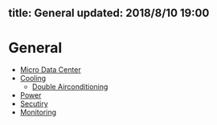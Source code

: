 title: General
updated: 2018/8/10 19:00
---

# General

- [Micro Data Center](general/mdc.html)
- [Cooling](general/cooling/index.html)
    - [Double Airconditioning](general/cooling/double.html)
- [Power](general/power/index.html)
- [Secutiry](general/security/index.html)
- [Monitoring](general/monitoring/index.html)